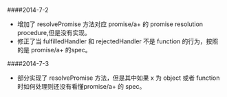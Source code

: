 ####2014-7-2
+ 增加了 resolvePromise 方法对应 promise/a+ 的 promise resolution procedure,但是没有实现。
+ 修正了当 fulfilledHandler 和 rejectedHandler 不是 function 的行为，按照的是 promise/a+ 的spec。

####2014-7-3
+ 部分实现了 resolvePromise 方法，但是其中如果 x 为 object 或者 function 时如何处理则还没有看懂promise/a+ 的 spec。